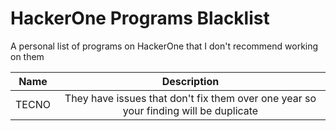 # HackerOne Programs Blacklist
A personal list of programs on HackerOne that I don't recommend working on them

| Name | Description |
| :--: | :---------: |
| TECNO | They have issues that don't fix them over one year so your finding will be duplicate  |
